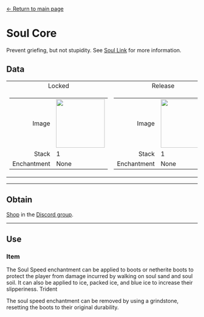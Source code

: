 [← Return to main page](../)
# Soul Core
Prevent griefing, but not stupidity. See [Soul Link](../feature/soul_link.md) for more information.

## Data
<table>
    <tr>
        <td align="center">Locked</td>
        <td align="center">Release</td>
    </tr>
    <tr>
        <td>
            <table>
                <tr><td align="end">Image</td><td><img src="https://i.imgur.com/n260znG.png" width="128"/></td></tr>
                <tr><td align="end">Stack</td><td>1</td></tr>
                <tr><td align="end">Enchantment</td><td>None</td></tr>
            </table>
        </td>
        <td>
            <table>
                <tr><td align="end">Image</td><td><img src="https://i.imgur.com/5xQV9Yo.png" width="128"/></td></tr>
                <tr><td align="end">Stack</td><td>1</td></tr>
                <tr><td align="end">Enchantment</td><td>None</td></tr>
            </table>
        </td>
    </tr>
</table>

---

## Obtain
[Shop](https://discord.com/channels/799977829805981716/1048223592342622289) in the [Discord group](../feature/discord_server.md).

---

## Use
### Item
The Soul Speed enchantment can be applied to boots or netherite boots to protect the player from damage incurred by walking on soul sand and soul soil. It can also be applied to ice, packed ice, and blue ice to increase their slipperiness.
Trident

The soul speed enchantment can be removed by using a grindstone, resetting the boots to their original durability.
